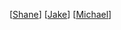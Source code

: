 [[Shane]]
[[Jake]]
[[Michael]]

[//begin]: # "Autogenerated link references for markdown compatibility"
[Shane]: Shane "Shane"
[Jake]: Jake "Jake"
[Michael]: Michael "Michael"
[//end]: # "Autogenerated link references"